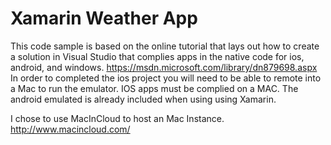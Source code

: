# Xamarin Weather App

This code sample is based on the online tutorial that lays out how to create a solution in Visual Studio that complies apps in the native code for ios, android, and windows.
https://msdn.microsoft.com/library/dn879698.aspx
In order to completed the ios project you will need to be able to remote into a Mac to run the emulator. IOS apps must be complied on a MAC. The android
emulated is already included when using using Xamarin. 

I chose to use MacInCloud to host an Mac Instance. http://www.macincloud.com/
